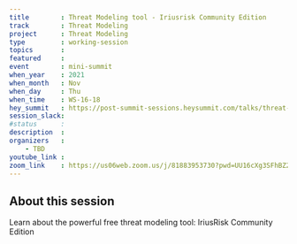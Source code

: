 ```yaml
---
title        : Threat Modeling tool - Iriusrisk Community Edition
track        : Threat Modeling
project      : Threat Modeling
type         : working-session
topics       :
featured     :
event        : mini-summit
when_year    : 2021
when_month   : Nov
when_day     : Thu
when_time    : WS-16-18
hey_summit   : https://post-summit-sessions.heysummit.com/talks/threat-modeling-tool-iriusrisk-community-edition/
session_slack:
#status      : 
description  :
organizers   :
    - TBD    
youtube_link : 
zoom_link    : https://us06web.zoom.us/j/81883953730?pwd=UU16cXg3SFhBZ2hSVE9FWWhTZmJ2Zz09
---
```


## About this session
Learn about the powerful free threat modeling tool: IriusRisk Community Edition

